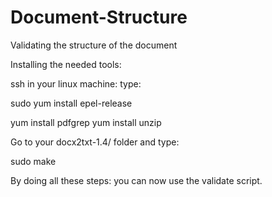 # Document-Structure
Validating the structure of the document

Installing the needed tools:

ssh in your linux machine:
type:

sudo yum install epel-release

yum install pdfgrep
yum install unzip

Go to your docx2txt-1.4/ folder and type:

sudo make

By doing all these steps:
you can now use the validate script.
